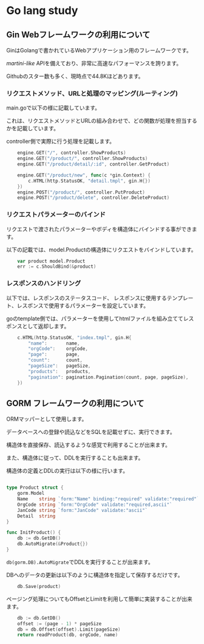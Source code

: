 # Go lang study

## Gin Webフレームワークの利用について

GinはGolangで書かれているWebアプリケーション用のフレームワークです。

_martini-like_ APIを備えており、非常に高速なパフォーマンスを誇ります。

Githubのスター数も多く、現時点で44.8Kほどあります。
### リクエストメソッド、URLと処理のマッピング(ルーティング)

main.goで以下の様に記載しています。

これは、リクエストメソッドとURLの組み合わせで、どの関数が処理を担当するかを記載しています。

controller側で実際に行う処理を記載します。

``` go
	engine.GET("/", controller.ShowProducts)
	engine.GET("/product/", controller.ShowProducts)
	engine.GET("/product/detail/:id", controller.GetProduct)

	engine.GET("/product/new", func(c *gin.Context) {
		c.HTML(http.StatusOK, "detail.tmpl", gin.H{})
	})
	engine.POST("/product/", controller.PutProduct)
	engine.POST("/product/delete", controller.DeleteProduct)
```

### リクエストパラメーターのバインド

リクエストで渡されたパラメーターやボディを構造体にバインドする事ができます。

以下の記載では、model.Productの構造体にリクエストをバインドしています。

``` go
	var product model.Product
	err := c.ShouldBind(&product)
```

### レスポンスのハンドリング

以下では、レスポンスのステータスコード、
レスポンスに使用するテンプレート、レスポンスで使用するパラメーターを設定しています。

goのtemplate側では、パラメーターを使用してhtmlファイルを組み立ててレスポンスとして返却します。

``` go
	c.HTML(http.StatusOK, "index.tmpl", gin.H{
		"name":       name,
		"orgCode":    orgCode,
		"page":       page,
		"count":      count,
		"pageSize":   pageSize,
		"products":   products,
		"pagination": pagination.Pagination(count, page, pageSize),
	})
```

## GORM フレームワークの利用について

ORMマッパーとして使用します。

データベースへの登録や読込などをSQLを記載せずに、実行できます。

構造体を直接保存、読込するような感覚で利用することが出来ます。

また、構造体に従って、DDLを実行することも出来ます。

構造体の定義とDDLの実行は以下の様に行います。

``` go

type Product struct {
	gorm.Model
	Name    string `form:"Name" binding:"required" validate:"required"`
	OrgCode string `form:"OrgCode" validate:"required,ascii"`
	JanCode string `form:"JanCode" validate:"ascii"`
	Detail  string
}

func InitProduct() {
	db := db.GetDB()
	db.AutoMigrate(&Product{})
}

```

`db(gorm.DB).AutoMigrate`でDDLを実行することが出来ます。

DBへのデータの更新は以下のように構造体を指定して保存するだけです。

``` go
	db.Save(product)
```

ページング処理についてもOffsetとLimitを利用して簡単に実装することが出来ます。

``` go 
	db := db.GetDB()
	offset := (page - 1) * pageSize
	db = db.Offset(offset).Limit(pageSize)
	return readProduct(db, orgCode, name)
```

